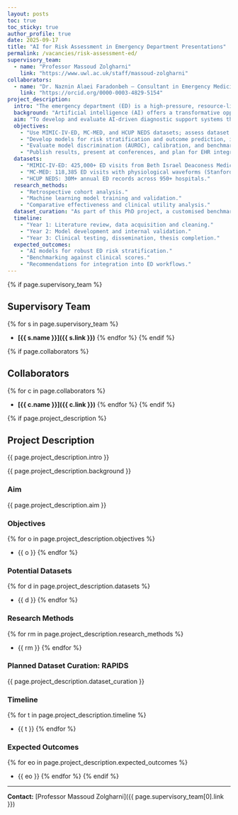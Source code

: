 ```yaml
---
layout: posts
toc: true
toc_sticky: true
author_profile: true
date: 2025-09-17
title: "AI for Risk Assessment in Emergency Department Presentations"
permalink: /vacancies/risk-assessment-ed/
supervisory_team:
  - name: "Professor Massoud Zolgharni"
    link: "https://www.uwl.ac.uk/staff/massoud-zolgharni"
collaborators:
  - name: "Dr. Naznin Alaei Faradonbeh – Consultant in Emergency Medicine"
    link: "https://orcid.org/0000-0003-4829-5154"
project_description:
  intro: "The emergency department (ED) is a high-pressure, resource-limited environment that manages a wide array of acute presentations, from trauma and cardiac complaints to sepsis and neurological deficits. Accurate and timely risk stratification is vital to prioritize care, allocate resources, and improve outcomes. However, clinical decision-making in the ED often relies on subjective judgment and may lead to diagnostic delays, variability in care, and inappropriate resource utilization."
  background: "Artificial intelligence (AI) offers a transformative opportunity to enhance risk assessment by uncovering hidden patterns in complex and high-volume clinical data. This research project aims to develop and validate AI-powered decision support tools to improve the risk stratification of patients across a spectrum of ED presentations. By leveraging large-scale, multi-institutional datasets, we will build models that guide clinicians in making informed, timely decisions."
  aim: "To develop and evaluate AI-driven diagnostic support systems that stratify risk and predict appropriate clinical pathways for diverse patient presentations in the emergency department."
  objectives:
    - "Use MIMIC-IV-ED, MC-MED, and HCUP NEDS datasets; assess dataset suitability and standardize data across sources."
    - "Develop models for risk stratification and outcome prediction, including supervised learning, time-to-event models, and clustering."
    - "Evaluate model discrimination (AUROC), calibration, and benchmark against existing risk scores and physician judgment."
    - "Publish results, present at conferences, and plan for EHR integration."
  datasets:
    - "MIMIC-IV-ED: 425,000+ ED visits from Beth Israel Deaconess Medical Center."
    - "MC-MED: 118,385 ED visits with physiological waveforms (Stanford, 2020–2022)."
    - "HCUP NEDS: 30M+ annual ED records across 950+ hospitals."
  research_methods:
    - "Retrospective cohort analysis."
    - "Machine learning model training and validation."
    - "Comparative effectiveness and clinical utility analysis."
  dataset_curation: "As part of this PhD project, a customised benchmark dataset, RAPIDS (Risk Assessment and Prediction in Emergency Department Settings), will be curated. It will include prediction targets such as ICU transfer, in-ED mortality, and prolonged length of stay. Input features will align with real-world decision-making processes, creating a benchmark that enables AI systems to be evaluated not only on predictive accuracy, but also on clinical utility and time-efficiency."
  timeline:
    - "Year 1: Literature review, data acquisition and cleaning."
    - "Year 2: Model development and internal validation."
    - "Year 3: Clinical testing, dissemination, thesis completion."
  expected_outcomes:
    - "AI models for robust ED risk stratification."
    - "Benchmarking against clinical scores."
    - "Recommendations for integration into ED workflows."
---
```


{% if page.supervisory_team %}
## Supervisory Team
{% for s in page.supervisory_team %}
- **[{{ s.name }}]({{ s.link }})**
{% endfor %}
{% endif %}

{% if page.collaborators %}
## Collaborators
{% for c in page.collaborators %}
- **[{{ c.name }}]({{ c.link }})**
{% endfor %}
{% endif %}

{% if page.project_description %}
## Project Description
{{ page.project_description.intro }}

{{ page.project_description.background }}

### Aim
{{ page.project_description.aim }}

### Objectives
{% for o in page.project_description.objectives %}
- {{ o }}
{% endfor %}

### Potential Datasets
{% for d in page.project_description.datasets %}
- {{ d }}
{% endfor %}

### Research Methods
{% for rm in page.project_description.research_methods %}
- {{ rm }}
{% endfor %}

### Planned Dataset Curation: RAPIDS
{{ page.project_description.dataset_curation }}

### Timeline
{% for t in page.project_description.timeline %}
- {{ t }}
{% endfor %}

### Expected Outcomes
{% for eo in page.project_description.expected_outcomes %}
- {{ eo }}
{% endfor %}
{% endif %}

---

**Contact:** [Professor Massoud Zolgharni]({{ page.supervisory_team[0].link }})
